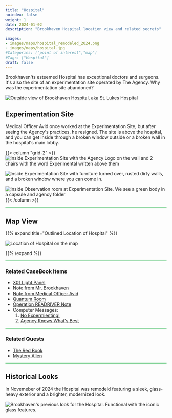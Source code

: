 ```yaml
---
title: "Hospital"
noindex: false
weight: 1
date: 2024-01-02
description: "Brookhaven Hospital location view and related secrets"

images:
- images/maps/hospital_remodeled_2024.png
- images/maps/hospital.jpg
#Categories: ["point of interest","map"]
#Tags: ["Hospital"]
draft: false
--- 
```



Brookhaven'ts esteemed Hospital has exceptional doctors and surgeons. It's also the site of an experimentation site operated by The Agency. Why was the experimentation site abandoned?

![Outside view of Brookhaven Hospital, aka St. Lukes Hospital](/images/maps/hospital_remodeled_2024.png)


## Experimentation Site

Medical Officer Avid once worked at the Experimentation Site, but after seeing the Agency's practices, he resigned. The site is above the hospital, and you can get inside through a broken window outside or a broken wall in the hospital's main lobby.

{{< column "grid-2" >}}
![Inside Experimentation Site with the Agency Logo on the wall and 2 chairs with the word Experimental written above them](/images/maps/experimentation_site.jpg)

![Inside Experimentation Site with furniture turned over, rusted dirty walls, and a broken window where you can come in.](/images/maps/experimentation_site2.jpg)

![Inside Observation room at Experimentation Site. We see a green body in a capsule and agency folder](/images/maps/experimentation_site3.jpg)
{{< /column >}}


<hr style="background-color: #28b44c" size=8>

## Map View

{{% expand title="Outlined Location of Hospital" %}}

![Location of Hospital on the map](/images/maps/hospital.png)

{{% /expand %}}


<hr style="background-color: #28b44c" size=8>

### Related CaseBook Items

- [X01 Light Panel](/casebook/light_panel/#x01)
- [Note from Mr. Brookhaven](/casebook/notes/mrbrookhaven/#crystals-for-good-or-bad)
- [Note from Medical Officer Avid](/casebook/notes/other/#military-rp-home)
- [Quantum Room](/casebook/quantum/)
- [Operation READRIVER Note](/casebook/notes/other/#operation-redriver)
- Computer Messages:
    1. [No Expermienting!](/casebook/computer/agency/#no-experimenting)
    1. [Agency Knows What's Best](/casebook/computer/agency/#agency-knows-whats-best)

<hr style="background-color: #28b44c" size=8>

### Related Quests

- [The Red Book](/lore/special_tools/the_red_book)
- [Mystery Alien](/lore/quests/mystery_alien)


<hr style="background-color: #28b44c" size=8>

## Historical Looks

In Novemeber of 2024 the Hospital was remodeld featuring a sleek, glass-heavy exterior and a brighter, modernized look.

![Brookhaven's previous look for the Hospital. Functional with the iconic glass features.](/images/maps/hospital.jpg)